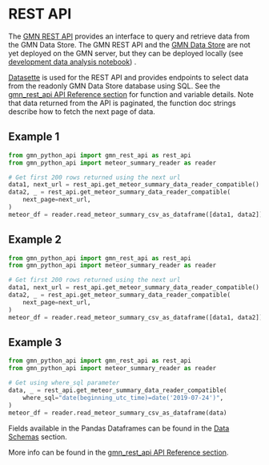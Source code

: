 # REST API

The [GMN REST API](https://github.com/gmn-data-platform/gmn-rest-api) provides an
interface to query and retrieve data from the GMN Data Store. The GMN REST API and
the [GMN Data Store](https://github.com/gmn-data-platform/gmn-data-store) are not yet
deployed on the GMN server, but they can be deployed locally (see 
[development data analysis notebook](https://colab.research.google.com/github/gmn-data-platform/gmn-data-endpoints/blob/cef0b3721737e8d65002d21dc56aa27d74003593/gmn_data_analysis_template_dev.ipynb))
.

[Datasette](https://datasette.io/) is used for the REST API and provides endpoints to
select data from the readonly GMN Data Store database using SQL. See the 
[gmn_rest_api API Reference section](autoapi/gmn_python_api/gmn_rest_api/index) for 
function and variable details. Note that data returned from the API is paginated, the 
function doc strings describe how to fetch the next page of data.

## Example 1

```python
from gmn_python_api import gmn_rest_api as rest_api
from gmn_python_api import meteor_summary_reader as reader

# Get first 200 rows returned using the next url
data1, next_url = rest_api.get_meteor_summary_data_reader_compatible()
data2, _ = rest_api.get_meteor_summary_data_reader_compatible(
    next_page=next_url,
)
meteor_df = reader.read_meteor_summary_csv_as_dataframe([data1, data2])
```

## Example 2

```python
from gmn_python_api import gmn_rest_api as rest_api
from gmn_python_api import meteor_summary_reader as reader

# Get first 200 rows returned using the next url
data1, next_url = rest_api.get_meteor_summary_data_reader_compatible()
data2, _ = rest_api.get_meteor_summary_data_reader_compatible(
    next_page=next_url,
)
meteor_df = reader.read_meteor_summary_csv_as_dataframe([data1, data2])
```

## Example 3

```python
from gmn_python_api import gmn_rest_api as rest_api
from gmn_python_api import meteor_summary_reader as reader

# Get using where_sql parameter
data, _ = rest_api.get_meteor_summary_data_reader_compatible(
    where_sql="date(beginning_utc_time)=date('2019-07-24')",
)
meteor_df = reader.read_meteor_summary_csv_as_dataframe(data)
```

Fields available in the Pandas Dataframes can be found in the 
[Data Schemas](./data_schemas.md) section.

More info can be found in the 
[gmn_rest_api API Reference section](autoapi/gmn_python_api/gmn_rest_api/index).
